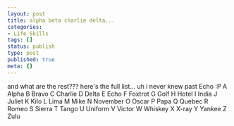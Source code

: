 ```yaml
---
layout: post
title: alpha beta charlie delta...
categories:
- Life Skills
tags: []
status: publish
type: post
published: true
meta: {}
---
```

and what are the rest??? here's the full list... uh i never knew past Echo :P A Alpha B Bravo C Charlie D Delta E Echo F Foxtrot G Golf H Hotel I India J Juliet K Kilo L Lima M Mike N November O Oscar P Papa Q Quebec R Romeo S Sierra T Tango U Uniform V Victor W Whiskey X X-ray Y Yankee Z Zulu
